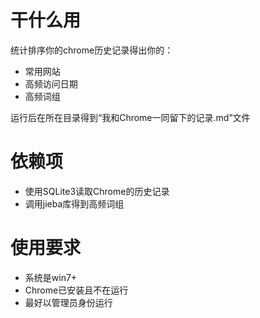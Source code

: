 # 干什么用
统计排序你的chrome历史记录得出你的：
* 常用网站
* 高频访问日期
* 高频词组

运行后在所在目录得到“我和Chrome一同留下的记录.md”文件

# 依赖项
* 使用SQLite3读取Chrome的历史记录
* 调用jieba库得到高频词组

# 使用要求
* 系统是win7+
* Chrome已安装且不在运行
* 最好以管理员身份运行

